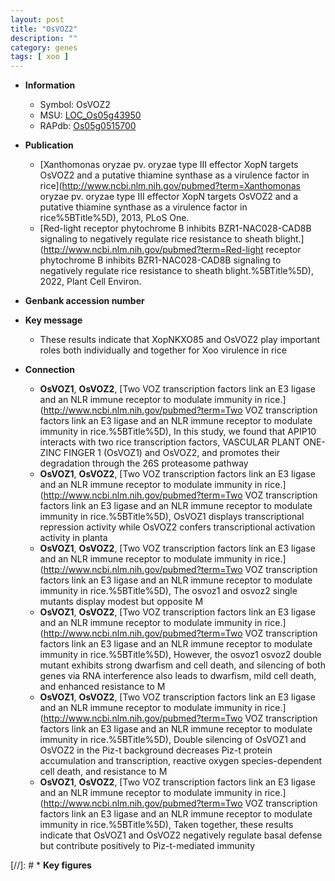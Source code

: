 ```yaml
---
layout: post
title: "OsVOZ2"
description: ""
category: genes
tags: [ xoo ]
---
```


* **Information**  
    + Symbol: OsVOZ2  
    + MSU: [LOC_Os05g43950](http://rice.uga.edu/cgi-bin/ORF_infopage.cgi?orf=LOC_Os05g43950)  
    + RAPdb: [Os05g0515700](http://rapdb.dna.affrc.go.jp/viewer/gbrowse_details/irgsp1?name=Os05g0515700)  

* **Publication**  
    + [Xanthomonas oryzae pv. oryzae type III effector XopN targets OsVOZ2 and a putative thiamine synthase as a virulence factor in rice](http://www.ncbi.nlm.nih.gov/pubmed?term=Xanthomonas oryzae pv. oryzae type III effector XopN targets OsVOZ2 and a putative thiamine synthase as a virulence factor in rice%5BTitle%5D), 2013, PLoS One.
    + [Red-light receptor phytochrome B inhibits BZR1-NAC028-CAD8B signaling to negatively regulate rice resistance to sheath blight.](http://www.ncbi.nlm.nih.gov/pubmed?term=Red-light receptor phytochrome B inhibits BZR1-NAC028-CAD8B signaling to negatively regulate rice resistance to sheath blight.%5BTitle%5D), 2022, Plant Cell Environ.

* **Genbank accession number**  

* **Key message**  
    + These results indicate that XopNKXO85 and OsVOZ2 play important roles both individually and together for Xoo virulence in rice

* **Connection**  
    + __OsVOZ1__, __OsVOZ2__, [Two VOZ transcription factors link an E3 ligase and an NLR immune receptor to modulate immunity in rice.](http://www.ncbi.nlm.nih.gov/pubmed?term=Two VOZ transcription factors link an E3 ligase and an NLR immune receptor to modulate immunity in rice.%5BTitle%5D),  In this study, we found that APIP10 interacts with two rice transcription factors, VASCULAR PLANT ONE-ZINC FINGER 1 (OsVOZ1) and OsVOZ2, and promotes their degradation through the 26S proteasome pathway
    + __OsVOZ1__, __OsVOZ2__, [Two VOZ transcription factors link an E3 ligase and an NLR immune receptor to modulate immunity in rice.](http://www.ncbi.nlm.nih.gov/pubmed?term=Two VOZ transcription factors link an E3 ligase and an NLR immune receptor to modulate immunity in rice.%5BTitle%5D),  OsVOZ1 displays transcriptional repression activity while OsVOZ2 confers transcriptional activation activity in planta
    + __OsVOZ1__, __OsVOZ2__, [Two VOZ transcription factors link an E3 ligase and an NLR immune receptor to modulate immunity in rice.](http://www.ncbi.nlm.nih.gov/pubmed?term=Two VOZ transcription factors link an E3 ligase and an NLR immune receptor to modulate immunity in rice.%5BTitle%5D),  The osvoz1 and osvoz2 single mutants display modest but opposite M
    + __OsVOZ1__, __OsVOZ2__, [Two VOZ transcription factors link an E3 ligase and an NLR immune receptor to modulate immunity in rice.](http://www.ncbi.nlm.nih.gov/pubmed?term=Two VOZ transcription factors link an E3 ligase and an NLR immune receptor to modulate immunity in rice.%5BTitle%5D),  However, the osvoz1 osvoz2 double mutant exhibits strong dwarfism and cell death, and silencing of both genes via RNA interference also leads to dwarfism, mild cell death, and enhanced resistance to M
    + __OsVOZ1__, __OsVOZ2__, [Two VOZ transcription factors link an E3 ligase and an NLR immune receptor to modulate immunity in rice.](http://www.ncbi.nlm.nih.gov/pubmed?term=Two VOZ transcription factors link an E3 ligase and an NLR immune receptor to modulate immunity in rice.%5BTitle%5D),  Double silencing of OsVOZ1 and OsVOZ2 in the Piz-t background decreases Piz-t protein accumulation and transcription, reactive oxygen species-dependent cell death, and resistance to M
    + __OsVOZ1__, __OsVOZ2__, [Two VOZ transcription factors link an E3 ligase and an NLR immune receptor to modulate immunity in rice.](http://www.ncbi.nlm.nih.gov/pubmed?term=Two VOZ transcription factors link an E3 ligase and an NLR immune receptor to modulate immunity in rice.%5BTitle%5D),  Taken together, these results indicate that OsVOZ1 and OsVOZ2 negatively regulate basal defense but contribute positively to Piz-t-mediated immunity

[//]: # * **Key figures**  


